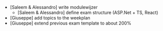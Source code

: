 - [Saleem & Alessandro] write modulewijzer
  - [Saleem & Alessandro] define exam structure (ASP.Net + TS, React)
- [Giuseppe] add topics to the weekplan
- [Giuseppe] extend previous exam template to about 200%
